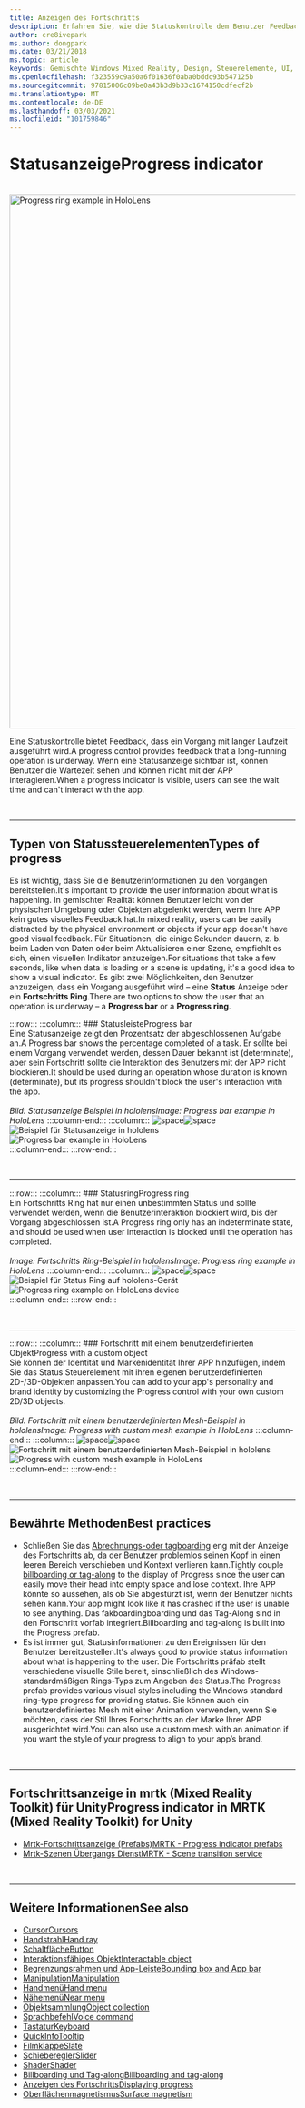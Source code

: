 ```yaml
---
title: Anzeigen des Fortschritts
description: Erfahren Sie, wie die Statuskontrolle dem Benutzer Feedback zur Verfügung stellt, dass ein Vorgang mit langer Ausführungszeit in ihren Mixed Reality-apps ausgeführt wird.
author: cre8ivepark
ms.author: dongpark
ms.date: 03/21/2018
ms.topic: article
keywords: Gemischte Windows Mixed Reality, Design, Steuerelemente, UI, UX, Fortschrittsanzeige, Mixed Reality-Headset, Windows Mixed Reality-Headset, Virtual Reality-Headset, hololens, mrtk, Mixed Reality Toolkit
ms.openlocfilehash: f323559c9a50a6f01636f0aba0bddc93b547125b
ms.sourcegitcommit: 97815006c09be0a43b3d9b33c1674150cdfecf2b
ms.translationtype: MT
ms.contentlocale: de-DE
ms.lasthandoff: 03/03/2021
ms.locfileid: "101759846"
---
```

# <a name="progress-indicator"></a><span data-ttu-id="9c5cd-104">Statusanzeige</span><span class="sxs-lookup"><span data-stu-id="9c5cd-104">Progress indicator</span></span>

<br>

<img src="images/MRTK_ProgressIndicator.gif" alt="Progress ring example in HoloLens" width="940px">

<span data-ttu-id="9c5cd-105">Eine Statuskontrolle bietet Feedback, dass ein Vorgang mit langer Laufzeit ausgeführt wird.</span><span class="sxs-lookup"><span data-stu-id="9c5cd-105">A progress control provides feedback that a long-running operation is underway.</span></span> <span data-ttu-id="9c5cd-106">Wenn eine Statusanzeige sichtbar ist, können Benutzer die Wartezeit sehen und können nicht mit der APP interagieren.</span><span class="sxs-lookup"><span data-stu-id="9c5cd-106">When a progress indicator is visible, users can see the wait time and can't interact with the app.</span></span>

<br>

---

## <a name="types-of-progress"></a><span data-ttu-id="9c5cd-107">Typen von Statussteuerelementen</span><span class="sxs-lookup"><span data-stu-id="9c5cd-107">Types of progress</span></span>

<span data-ttu-id="9c5cd-108">Es ist wichtig, dass Sie die Benutzerinformationen zu den Vorgängen bereitstellen.</span><span class="sxs-lookup"><span data-stu-id="9c5cd-108">It's important to provide the user information about what is happening.</span></span> <span data-ttu-id="9c5cd-109">In gemischter Realität können Benutzer leicht von der physischen Umgebung oder Objekten abgelenkt werden, wenn Ihre APP kein gutes visuelles Feedback hat.</span><span class="sxs-lookup"><span data-stu-id="9c5cd-109">In mixed reality, users can be easily distracted by the physical environment or objects if your app doesn't have good visual feedback.</span></span> <span data-ttu-id="9c5cd-110">Für Situationen, die einige Sekunden dauern, z. b. beim Laden von Daten oder beim Aktualisieren einer Szene, empfiehlt es sich, einen visuellen Indikator anzuzeigen.</span><span class="sxs-lookup"><span data-stu-id="9c5cd-110">For situations that take a few seconds, like when data is loading or a scene is updating, it's a good idea to show a visual indicator.</span></span> <span data-ttu-id="9c5cd-111">Es gibt zwei Möglichkeiten, den Benutzer anzuzeigen, dass ein Vorgang ausgeführt wird – eine **Status** Anzeige oder ein **Fortschritts Ring**.</span><span class="sxs-lookup"><span data-stu-id="9c5cd-111">There are two options to show the user that an operation is underway – a **Progress bar** or a **Progress ring**.</span></span>

:::row:::
    :::column:::
        ### <a name="progress-barbr"></a><span data-ttu-id="9c5cd-112">Statusleiste</span><span class="sxs-lookup"><span data-stu-id="9c5cd-112">Progress bar</span></span><br>
        <span data-ttu-id="9c5cd-113">Eine Statusanzeige zeigt den Prozentsatz der abgeschlossenen Aufgabe an.</span><span class="sxs-lookup"><span data-stu-id="9c5cd-113">A Progress bar shows the percentage completed of a task.</span></span> <span data-ttu-id="9c5cd-114">Er sollte bei einem Vorgang verwendet werden, dessen Dauer bekannt ist (determinate), aber sein Fortschritt sollte die Interaktion des Benutzers mit der APP nicht blockieren.</span><span class="sxs-lookup"><span data-stu-id="9c5cd-114">It should be used during an operation whose duration is known (determinate), but its progress shouldn't block the user's interaction with the app.</span></span><br>
        <br>
        <span data-ttu-id="9c5cd-115">*Bild: Statusanzeige Beispiel in hololens*</span><span class="sxs-lookup"><span data-stu-id="9c5cd-115">*Image: Progress bar example in HoloLens*</span></span>
    :::column-end:::
        :::column:::
        <span data-ttu-id="9c5cd-116">![space](images/spacer-20x582.png)</span><span class="sxs-lookup"><span data-stu-id="9c5cd-116">![space](images/spacer-20x582.png)</span></span><br>
       <span data-ttu-id="9c5cd-117">![Beispiel für Statusanzeige in hololens](images/640px-progressbar.jpg)</span><span class="sxs-lookup"><span data-stu-id="9c5cd-117">![Progress bar example in HoloLens](images/640px-progressbar.jpg)</span></span><br>
    :::column-end:::
:::row-end:::

<br>

---

:::row:::
    :::column:::
        ### <a name="progress-ringbr"></a><span data-ttu-id="9c5cd-118">Statusring</span><span class="sxs-lookup"><span data-stu-id="9c5cd-118">Progress ring</span></span><br>
        <span data-ttu-id="9c5cd-119">Ein Fortschritts Ring hat nur einen unbestimmten Status und sollte verwendet werden, wenn die Benutzerinteraktion blockiert wird, bis der Vorgang abgeschlossen ist.</span><span class="sxs-lookup"><span data-stu-id="9c5cd-119">A Progress ring only has an indeterminate state, and should be used when user interaction is blocked until the operation has completed.</span></span><br>
        <br>
        <span data-ttu-id="9c5cd-120">*Image: Fortschritts Ring-Beispiel in hololens*</span><span class="sxs-lookup"><span data-stu-id="9c5cd-120">*Image: Progress ring example in HoloLens*</span></span>
    :::column-end:::
        :::column:::
        <span data-ttu-id="9c5cd-121">![space](images/spacer-20x582.png)</span><span class="sxs-lookup"><span data-stu-id="9c5cd-121">![space](images/spacer-20x582.png)</span></span><br>
       <span data-ttu-id="9c5cd-122">![Beispiel für Status Ring auf hololens-Gerät](images/640px-progressring.jpg)</span><span class="sxs-lookup"><span data-stu-id="9c5cd-122">![Progress ring example on HoloLens device](images/640px-progressring.jpg)</span></span><br>
    :::column-end:::
:::row-end:::

<br>

---

:::row:::
    :::column:::
        ### <a name="progress-with-a-custom-objectbr"></a><span data-ttu-id="9c5cd-123">Fortschritt mit einem benutzerdefinierten Objekt</span><span class="sxs-lookup"><span data-stu-id="9c5cd-123">Progress with a custom object</span></span><br>
        <span data-ttu-id="9c5cd-124">Sie können der Identität und Markenidentität Ihrer APP hinzufügen, indem Sie das Status Steuerelement mit ihren eigenen benutzerdefinierten 2D-/3D-Objekten anpassen.</span><span class="sxs-lookup"><span data-stu-id="9c5cd-124">You can add to your app's personality and brand identity by customizing the Progress control with your own custom 2D/3D objects.</span></span><br>
        <br>
        <span data-ttu-id="9c5cd-125">*Bild: Fortschritt mit einem benutzerdefinierten Mesh-Beispiel in hololens*</span><span class="sxs-lookup"><span data-stu-id="9c5cd-125">*Image: Progress with custom mesh example in HoloLens*</span></span>
    :::column-end:::
        :::column:::
        <span data-ttu-id="9c5cd-126">![space](images/spacer-20x582.png)</span><span class="sxs-lookup"><span data-stu-id="9c5cd-126">![space](images/spacer-20x582.png)</span></span><br>
       <span data-ttu-id="9c5cd-127">![Fortschritt mit einem benutzerdefinierten Mesh-Beispiel in hololens](images/640px-progresscustom.jpg)</span><span class="sxs-lookup"><span data-stu-id="9c5cd-127">![Progress with custom mesh example in HoloLens](images/640px-progresscustom.jpg)</span></span><br>
    :::column-end:::
:::row-end:::

<br>

---

## <a name="best-practices"></a><span data-ttu-id="9c5cd-128">Bewährte Methoden</span><span class="sxs-lookup"><span data-stu-id="9c5cd-128">Best practices</span></span>

* <span data-ttu-id="9c5cd-129">Schließen Sie das [Abrechnungs-oder tagboarding](billboarding-and-tag-along.md) eng mit der Anzeige des Fortschritts ab, da der Benutzer problemlos seinen Kopf in einen leeren Bereich verschieben und Kontext verlieren kann.</span><span class="sxs-lookup"><span data-stu-id="9c5cd-129">Tightly couple [billboarding or tag-along](billboarding-and-tag-along.md) to the display of Progress since the user can easily move their head into empty space and lose context.</span></span> <span data-ttu-id="9c5cd-130">Ihre APP könnte so aussehen, als ob Sie abgestürzt ist, wenn der Benutzer nichts sehen kann.</span><span class="sxs-lookup"><span data-stu-id="9c5cd-130">Your app might look like it has crashed if the user is unable to see anything.</span></span> <span data-ttu-id="9c5cd-131">Das fakboardingboarding und das Tag-Along sind in den Fortschritt vorfab integriert.</span><span class="sxs-lookup"><span data-stu-id="9c5cd-131">Billboarding and tag-along is built into the Progress prefab.</span></span>
* <span data-ttu-id="9c5cd-132">Es ist immer gut, Statusinformationen zu den Ereignissen für den Benutzer bereitzustellen.</span><span class="sxs-lookup"><span data-stu-id="9c5cd-132">It's always good to provide status information about what is happening to the user.</span></span> <span data-ttu-id="9c5cd-133">Die Fortschritts präfab stellt verschiedene visuelle Stile bereit, einschließlich des Windows-standardmäßigen Rings-Typs zum Angeben des Status.</span><span class="sxs-lookup"><span data-stu-id="9c5cd-133">The Progress prefab provides various visual styles including the Windows standard ring-type progress for providing status.</span></span> <span data-ttu-id="9c5cd-134">Sie können auch ein benutzerdefiniertes Mesh mit einer Animation verwenden, wenn Sie möchten, dass der Stil Ihres Fortschritts an der Marke Ihrer APP ausgerichtet wird.</span><span class="sxs-lookup"><span data-stu-id="9c5cd-134">You can also use a custom mesh with an animation if you want the style of your progress to align to your app’s brand.</span></span>

<br>

---

## <a name="progress-indicator-in-mrtk-mixed-reality-toolkit-for-unity"></a><span data-ttu-id="9c5cd-135">Fortschrittsanzeige in mrtk (Mixed Reality Toolkit) für Unity</span><span class="sxs-lookup"><span data-stu-id="9c5cd-135">Progress indicator in MRTK (Mixed Reality Toolkit) for Unity</span></span>

* [<span data-ttu-id="9c5cd-136">Mrtk-Fortschrittsanzeige (Prefabs)</span><span class="sxs-lookup"><span data-stu-id="9c5cd-136">MRTK - Progress indicator prefabs</span></span>](https://github.com/microsoft/MixedRealityToolkit-Unity/tree/mrtk_release/Assets/MRTK/SDK/Features/UX/Prefabs/ProgressIndicators)
* [<span data-ttu-id="9c5cd-137">Mrtk-Szenen Übergangs Dienst</span><span class="sxs-lookup"><span data-stu-id="9c5cd-137">MRTK - Scene transition service</span></span>](https://docs.microsoft.com/windows/mixed-reality/mrtk-docs/features/extensions/scene-transition-service.md)


<br>

---

## <a name="see-also"></a><span data-ttu-id="9c5cd-138">Weitere Informationen</span><span class="sxs-lookup"><span data-stu-id="9c5cd-138">See also</span></span>

* [<span data-ttu-id="9c5cd-139">Cursor</span><span class="sxs-lookup"><span data-stu-id="9c5cd-139">Cursors</span></span>](cursors.md)
* [<span data-ttu-id="9c5cd-140">Handstrahl</span><span class="sxs-lookup"><span data-stu-id="9c5cd-140">Hand ray</span></span>](point-and-commit.md)
* [<span data-ttu-id="9c5cd-141">Schaltfläche</span><span class="sxs-lookup"><span data-stu-id="9c5cd-141">Button</span></span>](button.md)
* [<span data-ttu-id="9c5cd-142">Interaktionsfähiges Objekt</span><span class="sxs-lookup"><span data-stu-id="9c5cd-142">Interactable object</span></span>](interactable-object.md)
* [<span data-ttu-id="9c5cd-143">Begrenzungsrahmen und App-Leiste</span><span class="sxs-lookup"><span data-stu-id="9c5cd-143">Bounding box and App bar</span></span>](app-bar-and-bounding-box.md)
* [<span data-ttu-id="9c5cd-144">Manipulation</span><span class="sxs-lookup"><span data-stu-id="9c5cd-144">Manipulation</span></span>](direct-manipulation.md)
* [<span data-ttu-id="9c5cd-145">Handmenü</span><span class="sxs-lookup"><span data-stu-id="9c5cd-145">Hand menu</span></span>](hand-menu.md)
* [<span data-ttu-id="9c5cd-146">Nähemenü</span><span class="sxs-lookup"><span data-stu-id="9c5cd-146">Near menu</span></span>](near-menu.md)
* [<span data-ttu-id="9c5cd-147">Objektsammlung</span><span class="sxs-lookup"><span data-stu-id="9c5cd-147">Object collection</span></span>](object-collection.md)
* [<span data-ttu-id="9c5cd-148">Sprachbefehl</span><span class="sxs-lookup"><span data-stu-id="9c5cd-148">Voice command</span></span>](voice-input.md)
* [<span data-ttu-id="9c5cd-149">Tastatur</span><span class="sxs-lookup"><span data-stu-id="9c5cd-149">Keyboard</span></span>](keyboard.md)
* [<span data-ttu-id="9c5cd-150">QuickInfo</span><span class="sxs-lookup"><span data-stu-id="9c5cd-150">Tooltip</span></span>](tooltip.md)
* [<span data-ttu-id="9c5cd-151">Filmklappe</span><span class="sxs-lookup"><span data-stu-id="9c5cd-151">Slate</span></span>](slate.md)
* [<span data-ttu-id="9c5cd-152">Schieberegler</span><span class="sxs-lookup"><span data-stu-id="9c5cd-152">Slider</span></span>](slider.md)
* [<span data-ttu-id="9c5cd-153">Shader</span><span class="sxs-lookup"><span data-stu-id="9c5cd-153">Shader</span></span>](shader.md)
* [<span data-ttu-id="9c5cd-154">Billboarding und Tag-along</span><span class="sxs-lookup"><span data-stu-id="9c5cd-154">Billboarding and tag-along</span></span>](billboarding-and-tag-along.md)
* [<span data-ttu-id="9c5cd-155">Anzeigen des Fortschritts</span><span class="sxs-lookup"><span data-stu-id="9c5cd-155">Displaying progress</span></span>](progress.md)
* [<span data-ttu-id="9c5cd-156">Oberflächenmagnetismus</span><span class="sxs-lookup"><span data-stu-id="9c5cd-156">Surface magnetism</span></span>](surface-magnetism.md)
